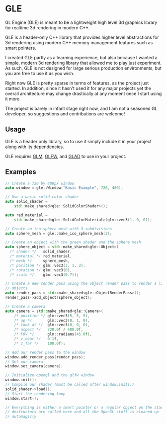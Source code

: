 # GLE

GL Engine (GLE) is meant to be a lightweight high level 3d graphics library for
realtime 3d rendering in modern C++.

GLE is a header-only C++ library that provides higher level abstractions for
3d rendering using modern C++ memory management features such as smart pointers.

I created GLE partly as a learning experience, but also because I wanted a
simple, modern 3d rendering library that allowed me to play just experiment.
As such, GLE is not designed for large serious production environments, but
you are free to use it as you wish.

Right now GLE is pretty sparse in terms of features, as the project just
started. In addition, since it hasn't used it for any major projects yet the
overall architecture may change drastically at any moment once I start using it
more.

The project is barely in infant stage right now, and I am not a seasoned GL
developer, so suggestions and contributions are welcome!

## Usage

GLE is a header only library, so to use it simply include it in your project
along with its dependencies.

GLE requires [GLM](https://github.com/g-truc/glm), [GLFW](https://www.glfw.org),
and [GLAD](https://glad.dav1d.de) to use in your project.

## Examples

```cpp
// Create a 720 by 480px window
auto window = gle::Window("Basic Example", 720, 480);

// Use a basic solid color shader
auto solid_shader =
    std::make_shared<gle::SolidColorShader>();

auto red_material =
    std::make_shared<gle::SolidColorMaterial>(glm::vec3(1, 0, 0));

// Create an ico-sphere mesh with 3 subdivisions
auto sphere_mesh = gle::make_ico_sphere_mesh(3);

// Create an object with the green shader and the sphere mesh
auto sphere_object = std::make_shared<gle::Object>(
  /* shader */   solid_shader,
  /* material */ red_material,
  /* mesh */     sphere_mesh,
  /* position */ glm::vec3(3, 1, 2),
  /* rotation */ glm::vec3(0),
  /* scale */    glm::vec3(0.7));

// Create a new render pass using the object render pass to render a list of
// objects
auto render_pass = std::make_shared<gle::ObjectRenderPass>();
render_pass->add_object(sphere_object);

// Create a camera
auto camera = std::make_shared<gle::Camera>(
    /* position */ glm::vec3(5, 5, 5),
    /* up */       glm::vec3(0, 1, 0),
    /* look at */  glm::vec3(0, 0, 0),
    /* aspect */   720.0f / 480.0f,
    /* FOV */      glm::radians(45.0f),
    /* z_near */   0.1f,
    /* z_far */    100.0f);

// Add our render pass to the window
window.add_render_pass(render_pass);
// Set our camera
window.set_camera(camera);

// Initialize opengl and the glfw window
window.init();
// Compile our shader (must be called after window.init())
solid_shader->load();
// Start the rendering loop
window.start();

// Everything is either a smart pointer or a regular object on the stack, so the
// destructors are called here and all the OpenGL stuff is cleaned up
// automagicly
```

